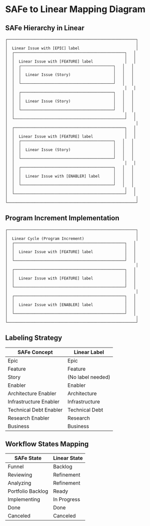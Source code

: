 # SAFe to Linear Mapping Diagram

## SAFe Hierarchy in Linear

```
┌─────────────────────────────────────────────────────────┐
│                                                         │
│  Linear Issue with [EPIC] label                         │
│  ┌─────────────────────────────────────────────────┐   │
│  │                                                 │   │
│  │  Linear Issue with [FEATURE] label              │   │
│  │  ┌─────────────────────────────────────────┐   │   │
│  │  │                                         │   │   │
│  │  │  Linear Issue (Story)                   │   │   │
│  │  │                                         │   │   │
│  │  └─────────────────────────────────────────┘   │   │
│  │                                                 │   │
│  │  ┌─────────────────────────────────────────┐   │   │
│  │  │                                         │   │   │
│  │  │  Linear Issue (Story)                   │   │   │
│  │  │                                         │   │   │
│  │  └─────────────────────────────────────────┘   │   │
│  │                                                 │   │
│  └─────────────────────────────────────────────────┘   │
│                                                         │
│  ┌─────────────────────────────────────────────────┐   │
│  │                                                 │   │
│  │  Linear Issue with [FEATURE] label              │   │
│  │  ┌─────────────────────────────────────────┐   │   │
│  │  │                                         │   │   │
│  │  │  Linear Issue (Story)                   │   │   │
│  │  │                                         │   │   │
│  │  └─────────────────────────────────────────┘   │   │
│  │                                                 │   │
│  │  ┌─────────────────────────────────────────┐   │   │
│  │  │                                         │   │   │
│  │  │  Linear Issue with [ENABLER] label      │   │   │
│  │  │                                         │   │   │
│  │  └─────────────────────────────────────────┘   │   │
│  │                                                 │   │
│  └─────────────────────────────────────────────────┘   │
│                                                         │
└─────────────────────────────────────────────────────────┘
```

## Program Increment Implementation

```
┌─────────────────────────────────────────────────────────┐
│                                                         │
│  Linear Cycle (Program Increment)                       │
│  ┌─────────────────────────────────────────────────┐   │
│  │                                                 │   │
│  │  Linear Issue with [FEATURE] label              │   │
│  │                                                 │   │
│  └─────────────────────────────────────────────────┘   │
│                                                         │
│  ┌─────────────────────────────────────────────────┐   │
│  │                                                 │   │
│  │  Linear Issue with [FEATURE] label              │   │
│  │                                                 │   │
│  └─────────────────────────────────────────────────┘   │
│                                                         │
│  ┌─────────────────────────────────────────────────┐   │
│  │                                                 │   │
│  │  Linear Issue with [ENABLER] label              │   │
│  │                                                 │   │
│  └─────────────────────────────────────────────────┘   │
│                                                         │
└─────────────────────────────────────────────────────────┘
```

## Labeling Strategy

| SAFe Concept | Linear Label |
|--------------|--------------|
| Epic | Epic |
| Feature | Feature |
| Story | (No label needed) |
| Enabler | Enabler |
| Architecture Enabler | Architecture |
| Infrastructure Enabler | Infrastructure |
| Technical Debt Enabler | Technical Debt |
| Research Enabler | Research |
| Business | Business |

## Workflow States Mapping

| SAFe State | Linear State |
|------------|--------------|
| Funnel | Backlog |
| Reviewing | Refinement |
| Analyzing | Refinement |
| Portfolio Backlog | Ready |
| Implementing | In Progress |
| Done | Done |
| Canceled | Canceled |
